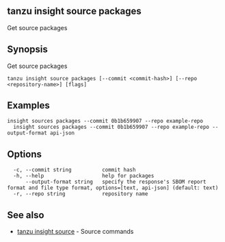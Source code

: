 ## tanzu insight source packages

Get source packages

## <a id='synopsis'></a>Synopsis

Get source packages

```console
tanzu insight source packages [--commit <commit-hash>] [--repo <repository-name>] [flags]
```

## <a id='examples'></a>Examples

```console
insight sources packages --commit 0b1b659907 --repo example-repo
  insight sources packages --commit 0b1b659907 --repo example-repo --output-format api-json
```

## <a id='options'></a>Options

```console
  -c, --commit string          commit hash
  -h, --help                   help for packages
      --output-format string   specify the response's SBOM report format and file type format, options=[text, api-json] (default: text)
  -r, --repo string            repository name
```

## <a id='see-also'></a>See also

* [tanzu insight source](tanzu_insight_source.hbs.md)	 - Source commands

